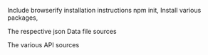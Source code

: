 Include browserify installation instructions
npm init, 
Install various packages,


The respective json Data file sources

The various API sources
